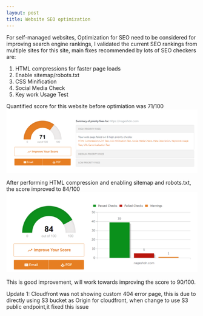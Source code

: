 ```yaml
---
layout: post
title: Website SEO optimization
---
```


For self-managed websites, Optimization for SEO need to be considered for improving search engine rankings, I validated the current SEO rankings from multiple sites for this site, main fixes recommended by lots of SEO checkers are:
  
  1. HTML compressions for faster page loads
  2. Enable sitemap/robots.txt
  3. CSS Minification 
  4. Social Media Check
  5. Key work Usage Test
  
  
Quantified score for this website before optimiation was 71/100
![Before SEO](/assets/screenshots/before%20SEO.png)

After performing HTML compression and enabling sitemap and robots.txt, the score improved to 84/100
![After SEO](/assets/screenshots/after%20SEO.png)


This is good improvement, will work towards improving the score to 90/100.

Update 1: Cloudfront was not showing custom 404 error page, this is due to directly using S3 bucket as Origin for cloudfront, when change to use S3 public endpoint,it fixed this issue
